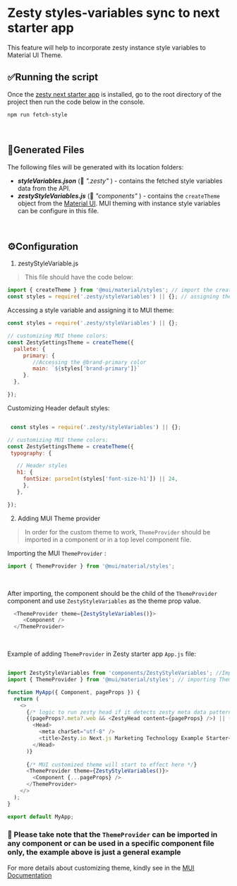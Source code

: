 # Zesty styles-variables sync to next starter app

This feature will help to incorporate zesty instance style variables to Material UI Theme.

## ✅Running the script
 Once the [zesty next starter app](https://github.com/zesty-io/nextjs-starter) is installed, go to the root directory of the project then run the code below in the console.

```
npm run fetch-style
```

<br>

## 📃Generated Files
The following files will be generated with its location folders:
  * **_styleVariables.json_** (📁 _".zesty"_ ) - contains the fetched style variables data from the API.
  * _**zestyStyleVariables.js**_ (📁 _"components"_ ) - contains the `createTheme` object from the [Material UI](https://mui.com/material-ui/customization/theming/). MUI theming with instance style variables can be configure in this file.
<br>

## ⚙️Configuration 
1. zestyStyleVariable.js <br>
  > This file should have the code below:
   
   ```javascript
   import { createTheme } from '@mui/material/styles'; // import the createTheme from MUI
   const styles = require('.zesty/styleVariables') || {}; // assigning the styleVariables.json to the "styles" variable
   ```
   
   Accessing a style variable and assigning it to MUI theme:
   
   ```javascript
   const styles = require('.zesty/styleVariables') || {};
   
   // customizing MUI theme colors:
   const ZestySettingsTheme = createTheme({
     pallete: {
        primary: {
           //Accessing the @brand-primary color 
           main: `${styles['brand-primary']}`
        }.
     },
   
   });
   ```
   
   Customizing Header default styles:
   
   ```javascript
   
    const styles = require('.zesty/styleVariables') || {};
   
   // customizing MUI theme colors:
   const ZestySettingsTheme = createTheme({
    typography: {

      // Header styles
      h1: {
        fontSize: parseInt(styles['font-size-h1']) || 24,
        },
      },
   
   });
   
   ```
2. Adding MUI Theme provider
> In order for the custom theme to work, `ThemeProvider` should be imported in a component or in a top level component file.

Importing the MUI `ThemeProvider` :

```javascript
import { ThemeProvider } from '@mui/material/styles';

```
<br>

After importing, the component should be the child of the `ThemeProvider` component and use `ZestyStyleVariables` as the theme prop value.

```javascript
  <ThemeProvider theme={ZestyStyleVariables()}>  
     <Component />
  </ThemeProvider>

```

<br>

Example of adding `ThemeProvider` in Zesty starter app `App.js` file:

```javascript

import ZestyStyleVariables from 'components/ZestyStyleVariables'; //Importing the custom theme config from the ZestyStyleVariables.js
import { ThemeProvider } from '@mui/material/styles'; // importing ThemeProvider from MUI styles

function MyApp({ Component, pageProps }) {
  return (
    <>
      {/* logic to run zesty head if it detects zesty meta data patterns in props, else load alternate head for you to edit */}
      {(pageProps?.meta?.web && <ZestyHead content={pageProps} />) || (
        <Head>
          <meta charSet="utf-8" />
          <title>Zesty.io Next.js Marketing Technology Example Starter</title>
        </Head>
      )}
      
      {/* MUI customized theme will start to effect here */}
      <ThemeProvider theme={ZestyStyleVariables()}>  
        <Component {...pageProps} />
      </ThemeProvider>
    </>
  );
}

export default MyApp;

```

### 📝 Please take note that the `ThemeProvider` can be imported in any component or can be used in a specific component file only, the example above is just a general example
   
For more details about customizing theme, kindly see in the [MUI Documentation](https://mui.com/material-ui/customization/theming/)

